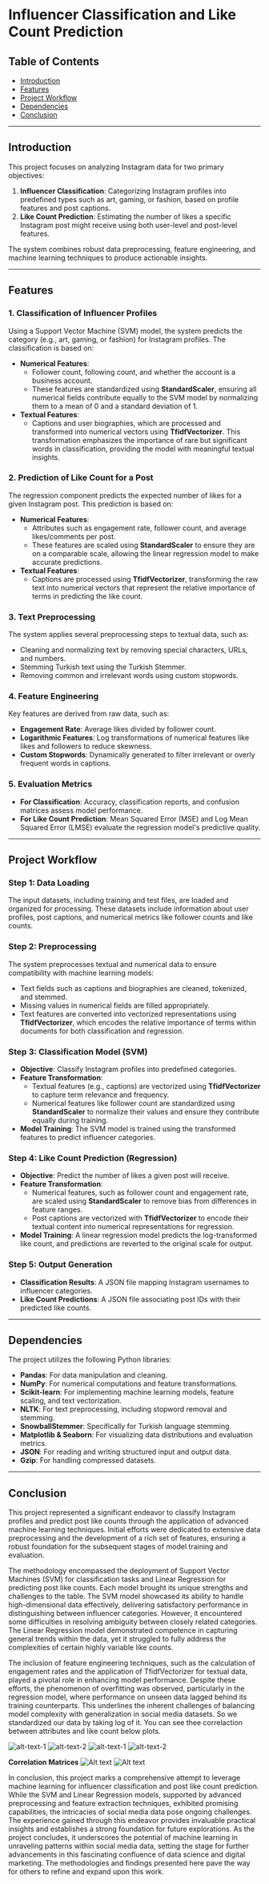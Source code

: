 
# Influencer Classification and Like Count Prediction

## Table of Contents
- [Introduction](#introduction)
- [Features](#features)
- [Project Workflow](#project-workflow)
- [Dependencies](#dependencies)
- [Conclusion](#conclusion)

---

## Introduction

This project focuses on analyzing Instagram data for two primary objectives:
1. **Influencer Classification**: Categorizing Instagram profiles into predefined types such as art, gaming, or fashion, based on profile features and post captions.
2. **Like Count Prediction**: Estimating the number of likes a specific Instagram post might receive using both user-level and post-level features.

The system combines robust data preprocessing, feature engineering, and machine learning techniques to produce actionable insights.

---

## Features

### 1. **Classification of Influencer Profiles**
Using a Support Vector Machine (SVM) model, the system predicts the category (e.g., art, gaming, or fashion) for Instagram profiles. The classification is based on:
- **Numerical Features**:
  - Follower count, following count, and whether the account is a business account.
  - These features are standardized using **StandardScaler**, ensuring all numerical fields contribute equally to the SVM model by normalizing them to a mean of 0 and a standard deviation of 1.
- **Textual Features**:
  - Captions and user biographies, which are processed and transformed into numerical vectors using **TfidfVectorizer**. This transformation emphasizes the importance of rare but significant words in classification, providing the model with meaningful textual insights.

### 2. **Prediction of Like Count for a Post**
The regression component predicts the expected number of likes for a given Instagram post. This prediction is based on:
- **Numerical Features**:
  - Attributes such as engagement rate, follower count, and average likes/comments per post.
  - These features are scaled using **StandardScaler** to ensure they are on a comparable scale, allowing the linear regression model to make accurate predictions.
- **Textual Features**:
  - Captions are processed using **TfidfVectorizer**, transforming the raw text into numerical vectors that represent the relative importance of terms in predicting the like count.

### 3. **Text Preprocessing**
The system applies several preprocessing steps to textual data, such as:
- Cleaning and normalizing text by removing special characters, URLs, and numbers.
- Stemming Turkish text using the Turkish Stemmer.
- Removing common and irrelevant words using custom stopwords.

### 4. **Feature Engineering**
Key features are derived from raw data, such as:
- **Engagement Rate**: Average likes divided by follower count.
- **Logarithmic Features**: Log transformations of numerical features like likes and followers to reduce skewness.
- **Custom Stopwords**: Dynamically generated to filter irrelevant or overly frequent words in captions.

### 5. **Evaluation Metrics**
- **For Classification**: Accuracy, classification reports, and confusion matrices assess model performance.
- **For Like Count Prediction**: Mean Squared Error (MSE) and Log Mean Squared Error (LMSE) evaluate the regression model's predictive quality.

---

## Project Workflow

### Step 1: Data Loading
The input datasets, including training and test files, are loaded and organized for processing. These datasets include information about user profiles, post captions, and numerical metrics like follower counts and like counts.

### Step 2: Preprocessing
The system preprocesses textual and numerical data to ensure compatibility with machine learning models:
- Text fields such as captions and biographies are cleaned, tokenized, and stemmed.
- Missing values in numerical fields are filled appropriately.
- Text features are converted into vectorized representations using **TfidfVectorizer**, which encodes the relative importance of terms within documents for both classification and regression.

### Step 3: Classification Model (SVM)
- **Objective**: Classify Instagram profiles into predefined categories.
- **Feature Transformation**:
  - Textual features (e.g., captions) are vectorized using **TfidfVectorizer** to capture term relevance and frequency.
  - Numerical features like follower count are standardized using **StandardScaler** to normalize their values and ensure they contribute equally during training.
- **Model Training**: The SVM model is trained using the transformed features to predict influencer categories.

### Step 4: Like Count Prediction (Regression)
- **Objective**: Predict the number of likes a given post will receive.
- **Feature Transformation**:
  - Numerical features, such as follower count and engagement rate, are scaled using **StandardScaler** to remove bias from differences in feature ranges.
  - Post captions are vectorized with **TfidfVectorizer** to encode their textual content into numerical representations for regression.
- **Model Training**: A linear regression model predicts the log-transformed like count, and predictions are reverted to the original scale for output.

### Step 5: Output Generation
- **Classification Results**: A JSON file mapping Instagram usernames to influencer categories.
- **Like Count Predictions**: A JSON file associating post IDs with their predicted like counts.

---

## Dependencies

The project utilizes the following Python libraries:
- **Pandas**: For data manipulation and cleaning.
- **NumPy**: For numerical computations and feature transformations.
- **Scikit-learn**: For implementing machine learning models, feature scaling, and text vectorization.
- **NLTK**: For text preprocessing, including stopword removal and stemming.
- **SnowballStemmer**: Specifically for Turkish language stemming.
- **Matplotlib & Seaborn**: For visualizing data distributions and evaluation metrics.
- **JSON**: For reading and writing structured input and output data.
- **Gzip**: For handling compressed datasets.

---

## Conclusion

This project represented a significant endeavor to classify Instagram profiles and predict post like counts through the application of advanced machine learning techniques. Initial efforts were dedicated to extensive data preprocessing and the development of a rich set of features, ensuring a robust foundation for the subsequent stages of model training and evaluation.

The methodology encompassed the deployment of Support Vector Machines (SVM) for classification tasks and Linear Regression for predicting post like counts. Each model brought its unique strengths and challenges to the table. The SVM model showcased its ability to handle high-dimensional data effectively, delivering satisfactory performance in distinguishing between influencer categories. However, it encountered some difficulties in resolving ambiguity between closely related categories. The Linear Regression model demonstrated competence in capturing general trends within the data, yet it struggled to fully address the complexities of certain highly variable like counts.

The inclusion of feature engineering techniques, such as the calculation of engagement rates and the application of TfidfVectorizer for textual data, played a pivotal role in enhancing model performance. Despite these efforts, the phenomenon of overfitting was observed, particularly in the regression model, where performance on unseen data lagged behind its training counterparts. This underlines the inherent challenges of balancing model complexity with generalization in social media datasets. So we standardized our data by taking log of it. You can see thee correlaction between attributes and like count below plots.

![alt-text-1](plots/avglike.png "Before Taking Log") ![alt-text-2](plots/logavglike.png "After Taking Log")
![alt-text-1](plots/avgcomment.png "Before Taking Log") ![alt-text-2](plots/logavgcomment.png "After Taking Log")

**Correlation Matrices**
![Alt text](plots/matrix1.png )
![Alt text](plots/matrix2.png)



In conclusion, this project marks a comprehensive attempt to leverage machine learning for influencer classification and post like count prediction. While the SVM and Linear Regression models, supported by advanced preprocessing and feature extraction techniques, exhibited promising capabilities, the intricacies of social media data pose ongoing challenges. The experience gained through this endeavor provides invaluable practical insights and establishes a strong foundation for future explorations. As the project concludes, it underscores the potential of machine learning in unraveling patterns within social media data, setting the stage for further advancements in this fascinating confluence of data science and digital marketing. The methodologies and findings presented here pave the way for others to refine and expand upon this work.

